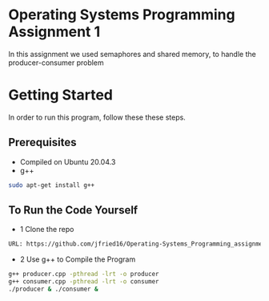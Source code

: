 # Operating Systems Programming Assignment 1
In this assignment we used semaphores and shared memory, to handle the producer-consumer problem

# Getting Started
In order to run this program, follow these these steps.

## Prerequisites 
  - Compiled on Ubuntu 20.04.3
  - g++
```bash
sudo apt-get install g++
```
## To Run the Code Yourself
  - 1 Clone the repo 
  ```bash
  URL: https://github.com/jfried16/Operating-Systems_Programming_assignment_1.git
  ```
  - 2 Use g++ to Compile the Program
  ```bash
  g++ producer.cpp -pthread -lrt -o producer
  g++ consumer.cpp -pthread -lrt -o consumer
  ./producer & ./consumer &
  ```
  
